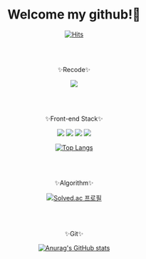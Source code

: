 <div align="center">
  
# Welcome my github!👏

[![Hits](https://hits.seeyoufarm.com/api/count/incr/badge.svg?url=https%3A%2F%2Fgithub.com%2Fsojeong0302&count_bg=%23FAE3FF&title_bg=%23DCA1F2&icon=&icon_color=%23FFFFFF&title=hits&edge_flat=false)](https://github.com/sojeong0302)

<div direction="row">

</br>

</br>

✨Recode✨

<a href="https://velog.io/@sojeong0302"><img src="https://img.shields.io/badge/Velog-11B48A?style=flat-square&logo=Vimeo&logoColor=white&link=https://velog.io/@sojeong0302"/></a>

</div>
    
<div direction="row">
  
</br>

</br>

✨Front-end Stack✨

<img src="https://img.shields.io/badge/html5-E34F26?style=flat-square&logo=html5&logoColor=white"> 

<img src="https://img.shields.io/badge/css-1572B6?style=flat-square&logo=css3&logoColor=white">  

<img src="https://img.shields.io/badge/javascript-F7DF1E?style=flat-square&logo=javascript&logoColor=black"> 

<img src="https://img.shields.io/badge/React-61DAFB?style=flat-square&logo=React&logoColor=white">

[![Top Langs](https://github-readme-stats.vercel.app/api/top-langs/?username=sojeong0302&layout=compact&theme=nightowl)](https://github.com/anuraghazra/github-readme-stats) 

</div>
  
<div direction="row">

</br>

</br>

✨Algorithm✨

[![Solved.ac
프로필](http://mazassumnida.wtf/api/v2/generate_badge?boj=uyio0302)](https://solved.ac/uyio0302)

</div>
  
<div direction="row">

</br>

</br>

✨Git✨ 

[![Anurag's GitHub stats](https://github-readme-stats.vercel.app/api?username=sojeong0302&show_icons=true&theme=nightowl)](https://github.com/anuraghazra/github-readme-stats) 

</div>

</div>
